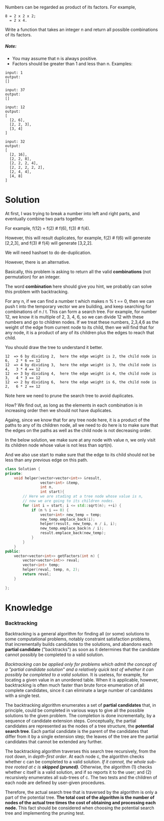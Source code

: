 Numbers can be regarded as product of its factors. For example,

```
8 = 2 x 2 x 2;
  = 2 x 4.
```

Write a function that takes an integer n and return all possible combinations of its factors.

##### Note:

* You may assume that n is always positive.
* Factors should be greater than 1 and less than n.
Examples:

```
input: 1
output: 
[]
```

```
input: 37
output: 
[]
```

```
input: 12
output:
[
  [2, 6],
  [2, 2, 3],
  [3, 4]
]
```

```
input: 32
output:
[
  [2, 16],
  [2, 2, 8],
  [2, 2, 2, 4],
  [2, 2, 2, 2, 2],
  [2, 4, 4],
  [4, 8]
]
```

# Solution

At first, I was trying to break a number into left and right parts, and eventually combine two parts together.

For example, f(12) = f(2) # f(6), f(3) # f(4).

However, this will result duplicates, for example, f(2) # f(6) will generate [2,2,3], and f(3) # f(4) will generate [3,2,2].

We will need hashset to do de-duplication.

However, there is an alternative.

Basically, this problem is asking to return all the valid __combinations__ (not permutation) for an integer.

The word __combination__ here should give you hint, we probably can solve this problem with backtracking.

For any n, if we can find a number t which makes n % t == 0, then we can push t into the temporary vector we are building, and keep searching for combinations of n / t. This can form a search tree. For example, for number 12, we know it is multiple of 2, 3, 4, 6, so we can divide 12 with these numbers and go to children nodes. If we treat these numbers, 2,3,4,6 as the weight of the edge from current node to its child, then we will find that for any node, it is a product of any of its children plus the edges to reach that child.

You should draw the tree to understand it better.

```
12  => 6 by dividing 2,  here the edge weight is 2, the child node is 6,   2 * 6 == 12
12  => 4 by dividing 3,  here the edge weight is 3, the child node is 4,   3 * 4 == 12
12  => 3 by dividing 4,  here the edge weight is 4, the child node is 3,   4 * 3 == 12
12  => 2 by dividing 6,  here the edge weight is 6, the child node is 2,   6 * 2 == 12
```

Note here we need to prune the search tree to avoid duplicates.

How?  We find out, as long as the elements in each combination is in increasing order then we should not have duplicates.

Againg, since we know that for any tree node here, it is a product of the paths to any of its children node, all we need to do here is to make sure that the edges on the paths as well as the child node is not decreasing order.

In the below solution, we make sure at any node with value n, we only visit its children node whose value is not less than sqrt(n).

And we also use start to make sure that the edge to its child should not be less than any previous edge on this path.



```cpp
class Solution {
private:
    void helper(vector<vector<int>> &result, 
                vector<int> &temp, 
                int n, 
                int start){
        // Here we are stading at a tree node whose value is n,
        // now we are going to its children nodes.
        for (int i = start; i <= std::sqrt(n); ++i) {
            if (n % i == 0) {
                vector<int> new_temp = temp;
                new_temp.emplace_back(i);
                helper(result, new_temp, n / i, i);
                new_temp.emplace_back(n / i);
                result.emplace_back(new_temp);
            }
        }
    }
public:
    vector<vector<int>> getFactors(int n) {
        vector<vector<int>> reval;
        vector<int> temp;
        helper(reval, temp, n, 2);
        return reval;
    }
    
};
```

# Knowledge

### Backtracking

Backtracking is a general algorithm for finding all (or some) solutions to some computational problems, notably constraint satisfaction problems, that incrementally builds candidates to the solutions, and abandons each __partial candidate__ ("backtracks") as soon as it determines that the candidate cannot possibly be completed to a valid solution.

_Backtracking can be applied only for problems which admit the concept of a "partial candidate solution" and a relatively quick test of whether it can possibly be completed to a valid solution._ It is useless, for example, for locating a given value in an unordered table. When it is applicable, however, backtracking is often much faster than brute force enumeration of all complete candidates, since it can eliminate a large number of candidates with a single test.
                                                                                         
The backtracking algorithm enumerates a set of __partial candidates__ that, in principle, could be completed in various ways to give all the possible solutions to the given problem. The completion is done incrementally, by a sequence of candidate extension steps.
Conceptually, the partial candidates are represented as the nodes of a tree structure, the __potential search tree__. Each partial candidate is the parent of the candidates that differ from it by a single extension step; the leaves of the tree are the partial candidates that cannot be extended any further.
                                                                                         
The backtracking algorithm traverses this search tree recursively, from the root down, in _depth-first order_. At each node c, the algorithm checks whether c can be completed to a valid solution. _If it cannot, the whole sub-tree rooted at c is __skipped (pruned)__._ Otherwise, the algorithm (1) checks whether c itself is a valid solution, and if so reports it to the user; and (2) recursively enumerates all sub-trees of c. The two tests and the children of each node are defined by user-given procedures.
                                                                                         
Therefore, the actual search tree that is traversed by the algorithm is only a part of the potential tree. __The total cost of the algorithm is the number of nodes of the actual tree times the cost of obtaining and processing each node.__ This fact should be considered when choosing the potential search tree and implementing the pruning test.                                                                                         
       
